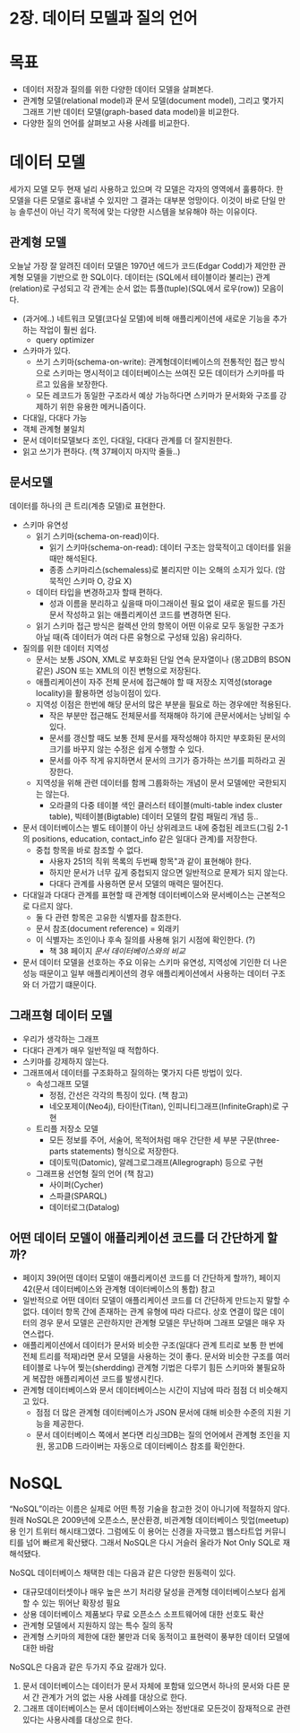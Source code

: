 # 2장. 데이터 모델과 질의 언어

# 목표

- 데이터 저장과 질의를 위한 다양한 데이터 모델을 살펴본다.
- 관계형 모델(relational model)과 문서 모델(document model), 그리고 몇가지 그래프 기반 데이터 모델(graph-based data model)을 비교한다.
- 다양한 질의 언어를 살펴보고 사용 사례를 비교한다.

# 데이터 모델

세가지 모델 모두 현재 널리 사용하고 있으며 각 모델은 각자의 영역에서 훌륭하다. 한 모델을 다른 모델로 흉내낼 수 있지만 그 결과는 대부분 엉망이다. 이것이 바로 단일 만능 솔루션이 아닌 각기 목적에 맞는 다양한 시스템을 보유해야 하는 이유이다.

## 관계형 모델

오늘날 가장 잘 알려진 데이터 모델은 1970년 에드가 코드(Edgar Codd)가 제안한 관계형 모델을 기반으로 한 SQL이다. 데이터는 (SQL에서 테이블이라 불리는) 관계(relation)로 구성되고 각 관계는 순서 없는 튜플(tuple)(SQL에서 로우(row)) 모음이다.

- (과거에..) 네트워크 모델(코다실 모델)에 비해 애플리케이션에 새로운 기능을 추가하는 작업이 훨씬 쉽다.
    - query optimizer
- 스카마가 있다.
    - 쓰기 스키마(schema-on-write): 관계형데이터베이스의 전통적인 접근 방식으로 스키마는 명시적이고 데이터베이스는 쓰여진 모든 데이터가 스키마를 따르고 있음을 보장한다.
    - 모든 레코드가 동일한 구조라서 예상 가능하다면 스키마가 문서화와 구조를 강제하기 위한 유용한 메커니즘이다.
- 다대일, 다대다 가능
- 객체 관계형 불일치
- 문서 데이터모델보다 조인, 다대일, 다대다 관계를 더 잘지원한다.
- 읽고 쓰기가 편하다. (책 37페이지 마지막 줄들..)

## 문서모델

데이터를 하나의 큰 트리(계층 모델)로 표현한다.

- 스키마 유연성
    - 읽기 스키마(schema-on-read)이다.
        - 읽기 스키마(schema-on-read): 데이터 구조는 암묵적이고 데이터를 읽을 때만 해석된다.
        - 종종 스키마리스(schemaless)로 불리지만 이는 오해의 소지가 있다. (암묵적인 스키마 O, 강요 X)
    - 데이터 타입을 변경하고자 할때 편하다.
        - 성과 이름을 분리하고 싶을때 마이그래이션 필요 없이 새로운 필드를 가진 문서 작성하고 읽는 애플리케이션 코드를 변경하면 된다.
    - 읽기 스키마 접근 방식은 컬렉션 안의 항목이 어떤 이유로 모두 동일한 구조가 아닐 때(즉 데이터가 여러 다른 유형으로 구성돼 있음) 유리하다.
- 질의를 위한 데이터 지역성
    - 문서는 보통 JSON, XML로 부호화된 단일 연속 문자열이나 (몽고DB의 BSON 같은) JSON 또는 XML의 이진 변형으로 저장된다.
    - 애플리케이션이 자주 전체 문서에 접근해야 할 때 저장소 지역성(storage locality)을 활용하면 성능이점이 있다.
    - 지역성 이점은 한번에 해당 문서의 많은 부분을 필요로 하는 경우에만 적용된다.
        - 작은 부분만 접근해도 전체문서를 적재해야 하기에 큰문서에서는 낭비일 수 있다.
        - 문서를 갱신할 때도 보통 전체 문서를 재작성해야 하지만 부호화된 문서의 크기를 바꾸지 않는 수정은 쉽게 수행할 수 있다.
        - 문서를 아주 작게 유지하면서 문서의 크기가 증가하는 쓰기를 피하라고 권장한다.
    - 지역성을 위해 관련 데이터를 함께 그룹화하는 개념이 문서 모델에만 국한되지는 않는다.
        - 오라클의 다중 테이블 색인 클러스터 테이블(multi-table index cluster table), 빅테이블(Bigtable) 데이터 모델의 칼럼 패밀리 개념 등..
- 문서 데이터베이스는 별도 테이블이 아닌 상위레코드 내에 중첩된 레코드(그림 2-1의 positions, education, contact_info 같은 일대다 관계)를 저장한다.
    - 중첩 항목을 바로 참조할 수 없다.
        - 사용자 251의 직위 목록의 두번째 항목"과 같이 표현해야 한다.
        - 하지만 문서가 너무 깊게 중첩되지 않으면 일반적으로 문제가 되지 않는다.
        - 다대다 관계를 사용하면 문서 모델의 매력은 떨어진다.
- 다대일과 다대다 관계를 표현할 때 관계형 데이터베이스와 문서베이스는 근본적으로 다르지 않다.
    - 둘 다 관련 항목은 고유한 식별자를 참조한다.
    - 문서 참조(document reference) = 외래키
    - 이 식별자는 조인이나 후속 질의를 사용해 읽기 시점에 확인한다. (?)
        - 책 38 페이지 *문서 데이터베이스와의 비교*
- 문서 데이터 모델을 선호하는 주요 이유는 스키마 유연성, 지역성에 기인한 더 나은 성능 때문이고 일부 애플리케이션의 경우 애플리케이션에서 사용하는 데이터 구조와 더 가깝기 떄문이다.

## 그래프형 데이터 모델

- 우리가 생각하는 그래프
- 다대다 관계가 매우 일반적일 때 적합하다.
- 스키마를 강제하지 않는다.
- 그래프에서 데이터를 구조화하고 질의하는 몇가지 다른 방법이 있다.
    - 속성그래프 모델
        - 정점, 간선은 각각의 특징이 있다. (책 참고)
        - 네오포제이(Neo4j), 타이탄(Titan), 인피니티그래프(InfiniteGraph)로 구현
    - 트리플 저장소 모델
        - 모든 정보를 주어, 서술어, 목적어처럼 매우 간단한 세 부분 구문(three-parts statements) 형식으로 저장한다.
        - 데이토믹(Datomic), 알레그로그래프(Allegrograph) 등으로 구현
    - 그래프용 선언형 질의 언어 (책 참고)
        - 사이퍼(Cycher)
        - 스파클(SPARQL)
        - 데이터로그(Datalog)

## 어떤 데이터 모델이 애플리케이션 코드를 더 간단하게 할까?

- 페이지 39(어떤 데이터 모델이 애플리케이션 코드를 더 간단하게 할까?), 페이지 42(문서 데이터베이스와 관계형 데이터베이스의 통합) 참고
- 일반적으로 어떤 데이터 모델이 애플리케이션 코드를 더 간단하게 만드는지 말할 수 없다. 데이터 항목 간에 존재하는 관계 유형에 따라 다르다. 상호 연결이 많은 데이터의 경우 문서 모델은 곤란하지만 관계형 모델은 무난하며 그래프 모델은 매우 자연스럽다.
- 애플리케이션에서 데이터가 문서와 비슷한 구조(일대다 관계 트리로 보통 한 번에 전체 트리를 적재)라면 문서 모델을 사용하는 것이 좋다. 문서와 비슷한 구조를 여러 테이블로 나누어 찢는(sherdding) 관계형 기법은 다루기 힘든 스키마와 불필요하게 복잡한 애플리케이션 코드를 발생시킨다.
- 관계형 데이터베이스와 문서 데이터베이스는 시간이 지남에 따라 점점 더 비슷해지고 있다.
    - 점점 더 많은 관계형 데이터베이스가 JSON 문서에 대해 비슷한 수준의 지원 기능을 제공한다.
    - 문서 데이터베이스 쪽에서 본다면 리싱크DB는 질의 언어에서 관계형 조인을 지원, 몽고DB 드라이버는 자동으로 데이터베이스 참조를 확인한다.

# NoSQL

“NoSQL”이라는 이름은 실제로 어떤 특정 기술을 참고한 것이 아니기에 적절하지 않다. 원래 NoSQL은 2009년에 오픈소스, 분산환경, 비관계형 데이터베이스 밋업(meetup)용 인기 트위터 해시태그였다. 그럼에도 이 용어는 신경을 자극했고 웹스타트업 커뮤니티를 넘어 빠르게 확산됐다. 그래서 NoSQL은 다시 거슬러 올라가 Not Only SQL로 재해석됐다.

NoSQL 데이터베이스 채택한 데는 다음과 같은 다양한 원동력이 있다.

- 대규모데이터셋이나 매우 높은 쓰기 처리량 달성을 관계형 데이터베이스보다 쉽게 할 수 있는 뛰어난 확장성 필요
- 상용 데이터베이스 제품보다 무료 오픈소스 소프트웨어에 대한 선호도 확산
- 관계형 모델에서 지원하지 않는 특수 질의 동작
- 관계형 스키마의 제한에 대한 불만과 더욱 동적이고 표현력이 풍부한 데이터 모델에 대한 바람

NoSQL은 다음과 같은 두가지 주요 갈래가 있다.

1. 문서 데이터베이스는 데이터가 문서 자체에 포함돼 있으면서 하나의 문서와 다른 문서 간 관계가 거의 없는 사용 사례를 대상으로 한다.
2. 그래프 데이터베이스는 문서 데이터베이스와는 정반대로 모든것이 잠재적으로 관련 있다는 사용사례를 대상으로 한다.
